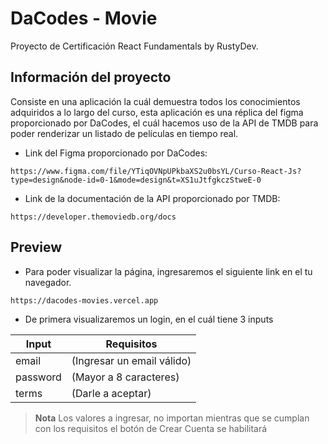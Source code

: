 # DaCodes - Movie
Proyecto de Certificación React Fundamentals by RustyDev.


## Información del proyecto
Consiste en una aplicación la cuál demuestra todos los conocimientos adquiridos a lo largo del curso, esta aplicación es una réplica del figma proporcionado por DaCodes, el cuál hacemos uso de la API de TMDB para poder renderizar un listado de películas en tiempo real.

- Link del Figma proporcionado por DaCodes:
  
`https://www.figma.com/file/YTiqOVNpUPkbaXS2u0bsYL/Curso-React-Js?type=design&node-id=0-1&mode=design&t=XS1uJtfgkczStweE-0`

- Link de la documentación de la API proporcionado por TMDB:
  
`https://developer.themoviedb.org/docs`


## Preview

- Para poder visualizar la página, ingresaremos el siguiente link en el tu navegador.

`https://dacodes-movies.vercel.app`

- De primera visualizaremos un login, en el cuál tiene 3 inputs

| Input    | Requisitos                |
| -------- | --------------------------|
| email    | (Ingresar un email válido)|
| password | (Mayor a 8 caracteres)    |
| terms    | (Darle a aceptar)         |

> **Nota**
> Los valores a ingresar, no importan mientras que se cumplan con los requisitos el botón de Crear Cuenta se habilitará


